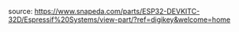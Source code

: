 source: https://www.snapeda.com/parts/ESP32-DEVKITC-32D/Espressif%20Systems/view-part/?ref=digikey&welcome=home
